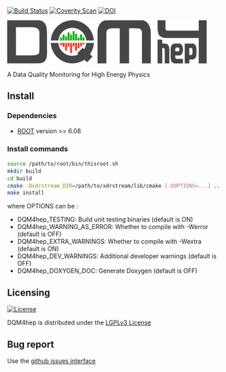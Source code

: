 [![Build Status](https://travis-ci.org/DQM4hep/DQM4hep.svg?branch=master)](https://travis-ci.org/DQM4hep/DQM4hep)
[![Coverity Scan](https://scan.coverity.com/projects/13354/badge.svg)](https://scan.coverity.com/projects/dqm4hep-dqm4hep)
[![DOI](https://zenodo.org/badge/49281419.svg)](https://zenodo.org/badge/latestdoi/49281419)


<img src="icons/logo/png/dqm4hep-logo_dark.png" height="100"/> 

A Data Quality Monitoring for High Energy Physics

## Install

### Dependencies

* [ROOT](http://root.cern.ch) version >= 6.08

### Install commands

```bash
source /path/to/root/bin/thisroot.sh
mkdir build
cd build
cmake -Dxdrstream_DIR=/path/to/xdrstream/lib/cmake [-DOPTIONS=...] ..
make install
```

where OPTIONS can be :
- DQM4hep_TESTING: Build unit testing binaries (default is ON)
- DQM4hep_WARNING_AS_ERROR: Whether to compile with -Werror (default is OFF)
- DQM4hep_EXTRA_WARNINGS: Whether to compile with -Wextra (default is ON)
- DQM4hep_DEV_WARNINGS: Additional developer warnings (default is OFF)
- DQM4hep_DOXYGEN_DOC: Generate Doxygen (default is OFF)

## Licensing

[![License](https://www.gnu.org/graphics/lgplv3-147x51.png)](https://www.gnu.org/licenses/lgpl-3.0.en.html)

DQM4hep is distributed under the [LGPLv3 License](https://www.gnu.org/licenses/lgpl-3.0.en.html) 

## Bug report

Use the [github issues interface](https://github.com/DQM4hep/DQM4hep/issues)

